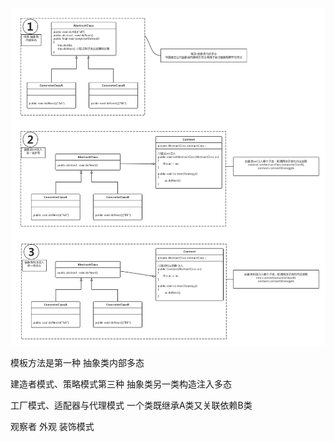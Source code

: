 ![](/assets/duotaifangshi.png)

模板方法是第一种 抽象类内部多态

建造者模式、策略模式第三种 抽象类另一类构造注入多态

工厂模式、适配器与代理模式 一个类既继承A类又关联依赖B类

观察者 
外观
装饰模式


